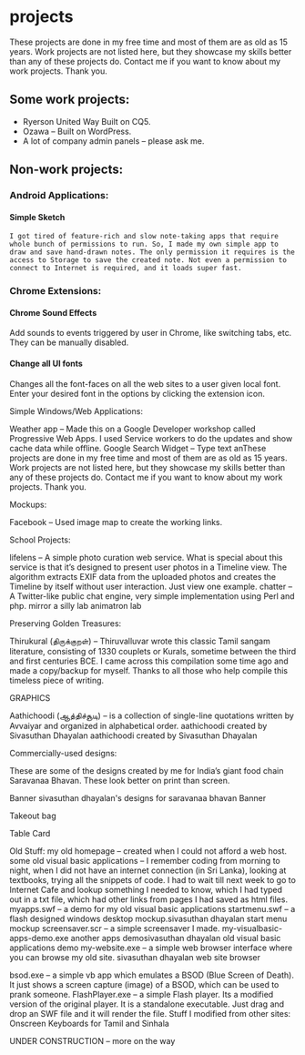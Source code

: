 # projects
These projects are done in my free time and most of them are as old as 15 years. Work projects are not listed here, but they showcase my skills better than any of these projects do. Contact me if you want to know about my work projects. Thank you.

## Some work projects:
  * Ryerson United Way
    Built on CQ5.
  * Ozawa – Built on WordPress.
  * A lot of company admin panels – please ask me.

## Non-work projects:

### Android Applications:

#### Simple Sketch
    I got tired of feature-rich and slow note-taking apps that require whole bunch of permissions to run. So, I made my own simple app to draw and save hand-drawn notes. The only permission it requires is the access to Storage to save the created note. Not even a permission to connect to Internet is required, and it loads super fast.


### Chrome Extensions:

#### Chrome Sound Effects
  Add sounds to events triggered by user in Chrome, like switching tabs, etc. They can be manually disabled.
#### Change all UI fonts
  Changes all the font-faces on all the web sites to a user given local font. Enter your desired font in the options by clicking the extension icon.


Simple Windows/Web Applications:

Weather app – Made this on a Google Developer workshop called Progressive Web Apps. I used Service workers to do the updates and show cache data while offline.
Google Search Widget – Type text anThese projects are done in my free time and most of them are as old as 15 years. Work projects are not listed here, but they showcase my skills better than any of these projects do. Contact me if you want to know about my work projects. Thank you.


Mockups:

Facebook – Used image map to create the working links.


School Projects:

lifelens – A simple photo curation web service. What is special about this service is that it’s designed to present user photos in a Timeline view. The algorithm extracts EXIF data from the uploaded photos and creates the Timeline by itself without user interaction. Just view one example.
chatter – A Twitter-like public chat engine, very simple implementation using Perl and php. mirror
a silly lab
animatron lab


Preserving Golden Treasures:

Thirukural (திருக்குறள்) – Thiruvalluvar wrote this classic Tamil sangam literature, consisting of 1330 couplets or Kurals, sometime between the third and first centuries BCE. I came across this compilation some time ago and made a copy/backup for myself. Thanks to all those who help compile this timeless piece of writing.


GRAPHICS

Aathichoodi (ஆத்திச்சூடி) – is a collection of single-line quotations written by Avvaiyar and organized in alphabetical order.
aathichoodi created by Sivasuthan Dhayalan
aathichoodi created by Sivasuthan Dhayalan


Commercially-used designs:

These are some of the designs created by me for India’s giant food chain Saravanaa Bhavan. These look better on print than screen.


Banner
sivasuthan dhayalan's designs for saravanaa bhavan
Banner

Takeout bag

Table Card


Old Stuff:
my old homepage – created when I could not afford a web host.
some old visual basic applications – I remember coding from morning to night, when I did not have an internet connection (in Sri Lanka), looking at textbooks, trying all the snippets of code. I had to wait till next week to go to Internet Cafe and lookup something I needed to know, which I had typed out in a txt file, which had other links from pages I had saved as html files.
myapps.swf – a demo for my old visual basic applications
startmenu.swf – a flash designed windows desktop mockup.sivasuthan dhayalan start menu mockup
screensaver.scr – a simple screensaver I made.
my-visualbasic-apps-demo.exe
another apps demosivasuthan dhayalan old visual basic applications demo
my-website.exe – a simple web browser interface where you can browse my old site.
sivasuthan dhayalan web site browser

bsod.exe – a simple vb app which emulates a BSOD (Blue Screen of Death). It just shows a screen capture (image) of a BSOD, which can be used to prank someone.
FlashPlayer.exe – a simple Flash player. Its a modified version of the original player. It is a standalone executable. Just drag and drop an SWF file and it will render the file.
Stuff I modified from other sites:
Onscreen Keyboards for Tamil and Sinhala


UNDER CONSTRUCTION – more on the way
